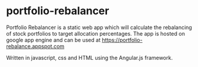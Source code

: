 # portfolio-rebalancer

Portfolio Rebalancer is a static web app which will calculate the rebalancing of stock portfolios to target allocation percentages. The app is hosted on google app engine and can be used at https://portfolio-rebalance.appspot.com

Written in javascript, css and HTML using the Angular.js framework.
